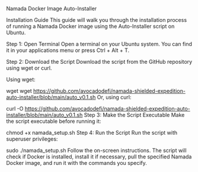Namada Docker Image Auto-Installer

Installation Guide
This guide will walk you through the installation process of running a Namada Docker image using the Auto-Installer script on Ubuntu.

Step 1: Open Terminal
Open a terminal on your Ubuntu system. You can find it in your applications menu or press Ctrl + Alt + T.

Step 2: Download the Script
Download the script from the GitHub repository using wget or curl.

Using wget:


wget wget https://github.com/avocadodefi/namada-shielded-expedition-auto-installer/blob/main/auto_v0.1.sh
Or, using curl:


curl -O  https://github.com/avocadodefi/namada-shielded-expedition-auto-installer/blob/main/auto_v0.1.sh
Step 3: Make the Script Executable
Make the script executable before running it:


chmod +x namada_setup.sh
Step 4: Run the Script
Run the script with superuser privileges:

sudo ./namada_setup.sh
Follow the on-screen instructions. The script will check if Docker is installed, install it if necessary, pull the specified Namada Docker image, and run it with the commands you specify.
